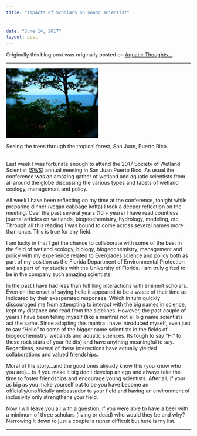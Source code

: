 ```yaml
---
title: "Impacts of Scholars on young scientist"


date: "June 14, 2017"
layout: post
---
```



<section class="main-content">
<p>Originally this blog post was originally posted on <a href="https://wetlandbiogeochem.weebly.com/aquatic-thoughts">Aquatic Thoughts…</a>.</p>
<hr />
<div class="figure">
<img src=images/PuertoRico_ForestOcean.jpeg"  width="50%" align="center">
<p class="caption">
Seeing the trees through the tropical forest, San Juan, Puerto Rico.
</p>
</div>
<p><br> Last week I was fortunate enough to attend the 2017 Society of Wetland Scientist (<a href="sws.org">SWS</a>) annual meeting in San Juan Puerto Rico. As usual the conference was an amazing gather of wetland and aquatic scientists from all around the globe discussing the various types and facets of wetland ecology, management and policy.</p>
<p>All week I have been reflecting on my time at the conference, tonight while preparing dinner (vegan cabbage kofta) I took a deeper reflection on the meeting. Over the past several years (10 + years) I have read countless journal articles on wetlands, biogeochemistry, hydrology, modeling, etc. Through all this reading I was bound to come across several names more than once. This is true for any field.</p>
<p>I am lucky in that I get the chance to collaborate with some of the best in the field of wetland ecology, biology, biogeochemistry, management and policy with my experience related to Everglades science and policy both as part of my position as the Florida Department of Environmental Protection and as part of my studies with the University of Florida. I am truly gifted to be in the company such amazing scientists.</p>
<p>In the past I have had less than fulfilling interactions with eminent scholars. Even on the onset of saying hello it appeared to be a waste of their time as indicated by their exasperated responses. Which in turn quickly discouraged me from attempting to interact with the big names in science, kept my distance and read from the sidelines. However, the past couple of years I have been telling myself (like a mantra) not all big name scientists act the same. Since adopting this mantra I have introduced myself, even just to say “Hello” to some of the bigger name scientists in the fields of biogeochemistry, wetlands and aquatic sciences. Its tough to say “Hi” to these rock stars of your field(s) and have anything meaningful to say. Regardless, several of these interactions have actually yielded collaborations and valued friendships.</p>
<p>Moral of the story…and the good ones already know this (you know who you are)… is if you make it big don’t develop an ego and always take the time to foster friendships and encourage young scientists. After all, if your as big as you make yourself out to be you have become an officially/unofficially ambassador to your field and having an environment of inclusivity only strengthens your field.</p>
<p>Now I will leave you all with a question, if you were able to have a beer with a minimum of three scholars (living or dead) who would they be and why? Narrowing it down to just a couple is rather difficult but here is my list.</p>
<hr />
</section>
